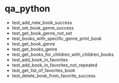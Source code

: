 # qa_python

- test_add_new_book_success
- test_set_book_genre_success
- test_get_book_genre_not_set
- test_books_with_specific_genre_print_book
- test_get_book_genre
- test_get_books_genre
- test_get_books_for_children_with_children_books
- test_add_book_in_favorites
- test_add_book_in_favorites_not_repeated
- test_get_list_of_favorites_book
- test_delete_book_from_favorite_success